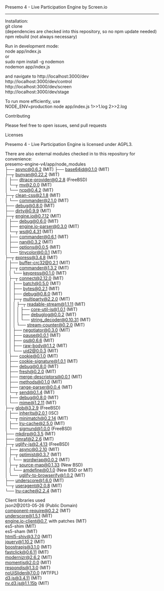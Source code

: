 Presemo 4 - Live Participation Engine by Screen.io

---

Installation:  
git clone  
(dependencies are checked into this repository, so no npm update needed)  
npm rebuild (not always necessary)  

Run in development mode:  
node app/index.js  
or  
sudo npm install -g nodemon  
nodemon app/index.js  

and navigate to 
http://localhost:3000/dev  
http://localhost:3000/dev/control  
http://localhost:3000/dev/screen  
http://localhost:3000/dev/stage  

To run more efficiently, use  
NODE_ENV=production node app/index.js 1>>1.log 2>>2.log  
 
Contributing 

Please feel free to open issues, send pull requests 

Licenses 

Presemo 4 - Live Participation Engine is licensed under AGPL3. 

There are also external modules checked in to this repository for convenience:  
presemo-engine-v4/app/node_modules  
├── async@0.6.2 (MIT) 
├── base64id@0.1.0 (MIT)  
├─┬ bunyan@0.22.2 (MIT)  
│ ├── dtrace-provider@0.2.8 (FreeBSD)  
│ └─┬ mv@2.0.0 (MIT)  
│   └── ncp@0.4.2 (MIT)  
├─┬ clean-css@2.1.8 (MIT)  
│ └── commander@2.1.0 (MIT)  
├── debug@0.8.0 (MIT)  
├── dirty@0.9.9 (MIT)  
├─┬ engine.io@0.7.12 (MIT)  
│ ├── debug@0.6.0 (MIT)  
│ ├── engine.io-parser@0.3.0 (MIT)  
│ └─┬ ws@0.4.31 (MIT)  
│   ├── commander@0.6.1 (MIT)  
│   ├── nan@0.3.2 (MIT)  
│   ├── options@0.0.5 (MIT)  
│   └── tinycolor@0.0.1 (MIT)  
├─┬ express@3.4.8 (MIT)  
│ ├── buffer-crc32@0.2.1 (MIT)  
│ ├─┬ commander@1.3.2 (MIT)  
│ │ └── keypress@0.1.0 (MIT)  
│ ├─┬ connect@2.12.0 (MIT)  
│ │ ├── batch@0.5.0 (MIT)  
│ │ ├── bytes@0.2.1 (MIT)  
│ │ ├── debug@0.8.0 (MIT)  
│ │ ├─┬ multiparty@2.2.0 (MIT)  
│ │ │ ├─┬ readable-stream@1.1.11 (MIT)  
│ │ │ │ ├── core-util-is@1.0.1 (MIT)  
│ │ │ │ ├── debuglog@0.0.2 (MIT)  
│ │ │ │ └── string_decoder@0.10.31 (MIT)  
│ │ │ └── stream-counter@0.2.0 (MIT)  
│ │ ├── negotiator@0.3.0 (MIT)  
│ │ ├── pause@0.0.1 (MIT)  
│ │ ├── qs@0.6.6 (MIT)  
│ │ ├── raw-body@1.1.2 (MIT)  
│ │ └── uid2@0.0.3 (MIT)  
│ ├── cookie@0.1.0 (MIT)  
│ ├── cookie-signature@1.0.1 (MIT)  
│ ├── debug@0.8.0 (MIT)  
│ ├── fresh@0.2.0 (MIT)  
│ ├── merge-descriptors@0.0.1 (MIT)  
│ ├── methods@0.1.0 (MIT)  
│ ├── range-parser@0.0.4 (MIT)  
│ └─┬ send@0.1.4 (MIT)  
│   ├── debug@0.8.0 (MIT)  
│   └── mime@1.2.11 (MIT)  
├─┬ glob@3.2.9 (FreeBSD)  
│ ├── inherits@2.0.1 (ISC)  
│ └─┬ minimatch@0.2.14 (MIT)  
│   ├── lru-cache@2.5.0 (MIT)  
│   └── sigmund@1.0.0 (FreeBSD)  
├── mkdirp@0.3.5 (MIT)  
├── rimraf@2.2.6 (MIT)  
├─┬ uglify-js@2.4.13 (FreeBSD)  
│ ├── async@0.2.10 (MIT)  
│ ├─┬ optimist@0.3.7 (MIT)  
│ │ └── wordwrap@0.0.2 (MIT)  
│ ├─┬ source-map@0.1.33 (New BSD)  
│ │ └── amdefine@0.1.0 (New BSD or MIT)  
│ └── uglify-to-browserify@1.0.2 (MIT)  
├── underscore@1.6.0 (MIT)  
└─┬ useragent@2.0.8 (MIT)  
  └── lru-cache@2.2.4 (MIT)  

Client libraries used  
json2@2013-05-26 (Public Domain)  
component-require@0.2.2 (MIT)  
underscore@1.5.1 (MIT)  
engine.io-client@0.7, with patches (MIT)  
es5-shim (MIT)  
es5-sham (MIT)  
html5-shiv@3.7.0 (MIT)  
jquery@1.10.2 (MIT)  
boostrapjs@3.1.0 (MIT)  
fastclick@0.6.11 (MIT)  
modernizr@2.6.2 (MIT)  
momentjs@2.0.0 (MIT)  
respondjs@1.3.0 (MIT)  
noUiSlider@7.0.0 (WTFPL)  
d3.js@3.4.11 (MIT)  
nv.d3.js@1.1.15b (MIT)  
